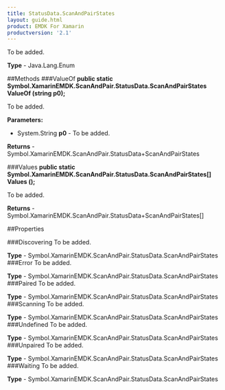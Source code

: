 ```yaml
---
title: StatusData.ScanAndPairStates
layout: guide.html 
product: EMDK For Xamarin 
productversion: '2.1' 
---
```

To be added.

**Type** - Java.Lang.Enum

##Methods
###ValueOf
**public static Symbol.XamarinEMDK.ScanAndPair.StatusData.ScanAndPairStates ValueOf (string p0);**

To be added.

**Parameters:** 

* System.String **p0** - To be added.

**Returns** - Symbol.XamarinEMDK.ScanAndPair.StatusData+ScanAndPairStates

###Values
**public static Symbol.XamarinEMDK.ScanAndPair.StatusData.ScanAndPairStates[] Values ();**

To be added.


**Returns** - Symbol.XamarinEMDK.ScanAndPair.StatusData+ScanAndPairStates[]

##Properties

###Discovering
To be added.

**Type** - Symbol.XamarinEMDK.ScanAndPair.StatusData.ScanAndPairStates
###Error
To be added.

**Type** - Symbol.XamarinEMDK.ScanAndPair.StatusData.ScanAndPairStates
###Paired
To be added.

**Type** - Symbol.XamarinEMDK.ScanAndPair.StatusData.ScanAndPairStates
###Scanning
To be added.

**Type** - Symbol.XamarinEMDK.ScanAndPair.StatusData.ScanAndPairStates
###Undefined
To be added.

**Type** - Symbol.XamarinEMDK.ScanAndPair.StatusData.ScanAndPairStates
###Unpaired
To be added.

**Type** - Symbol.XamarinEMDK.ScanAndPair.StatusData.ScanAndPairStates
###Waiting
To be added.

**Type** - Symbol.XamarinEMDK.ScanAndPair.StatusData.ScanAndPairStates


